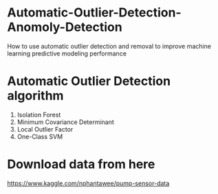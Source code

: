 # Automatic-Outlier-Detection-Anomoly-Detection

How to use automatic outlier detection and removal to improve machine learning predictive modeling performance

# Automatic Outlier Detection algorithm 

1. Isolation Forest
2. Minimum Covariance Determinant
3. Local Outlier Factor
4. One-Class SVM

# Download data from here

https://www.kaggle.com/nphantawee/pump-sensor-data
